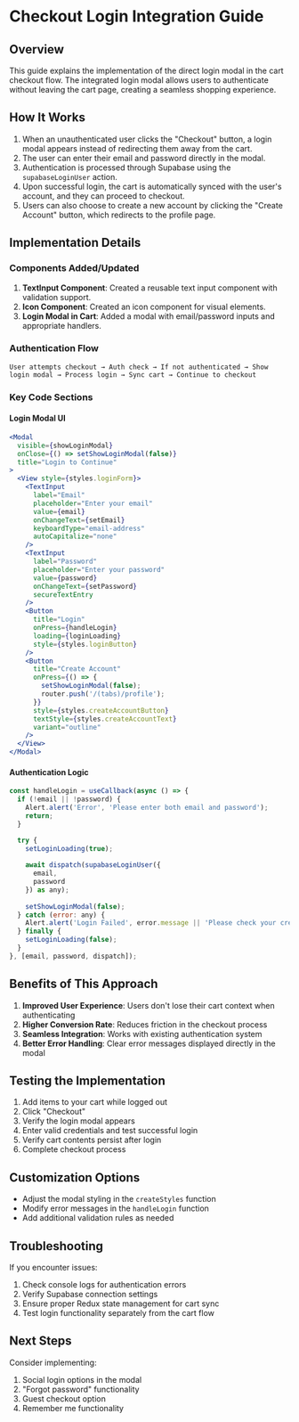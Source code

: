 # Checkout Login Integration Guide

## Overview

This guide explains the implementation of the direct login modal in the cart checkout flow. The integrated login modal allows users to authenticate without leaving the cart page, creating a seamless shopping experience.

## How It Works

1. When an unauthenticated user clicks the "Checkout" button, a login modal appears instead of redirecting them away from the cart.
2. The user can enter their email and password directly in the modal.
3. Authentication is processed through Supabase using the `supabaseLoginUser` action.
4. Upon successful login, the cart is automatically synced with the user's account, and they can proceed to checkout.
5. Users can also choose to create a new account by clicking the "Create Account" button, which redirects to the profile page.

## Implementation Details

### Components Added/Updated

1. **TextInput Component**: Created a reusable text input component with validation support.
2. **Icon Component**: Created an icon component for visual elements.
3. **Login Modal in Cart**: Added a modal with email/password inputs and appropriate handlers.

### Authentication Flow

```
User attempts checkout → Auth check → If not authenticated → Show login modal → Process login → Sync cart → Continue to checkout
```

### Key Code Sections

#### Login Modal UI

```jsx
<Modal
  visible={showLoginModal}
  onClose={() => setShowLoginModal(false)}
  title="Login to Continue"
>
  <View style={styles.loginForm}>
    <TextInput
      label="Email"
      placeholder="Enter your email"
      value={email}
      onChangeText={setEmail}
      keyboardType="email-address"
      autoCapitalize="none"
    />
    <TextInput
      label="Password"
      placeholder="Enter your password"
      value={password}
      onChangeText={setPassword}
      secureTextEntry
    />
    <Button
      title="Login"
      onPress={handleLogin}
      loading={loginLoading}
      style={styles.loginButton}
    />
    <Button
      title="Create Account"
      onPress={() => {
        setShowLoginModal(false);
        router.push('/(tabs)/profile');
      }}
      style={styles.createAccountButton}
      textStyle={styles.createAccountText}
      variant="outline"
    />
  </View>
</Modal>
```

#### Authentication Logic

```jsx
const handleLogin = useCallback(async () => {
  if (!email || !password) {
    Alert.alert('Error', 'Please enter both email and password');
    return;
  }

  try {
    setLoginLoading(true);
    
    await dispatch(supabaseLoginUser({
      email,
      password
    }) as any);
    
    setShowLoginModal(false);
  } catch (error: any) {
    Alert.alert('Login Failed', error.message || 'Please check your credentials and try again');
  } finally {
    setLoginLoading(false);
  }
}, [email, password, dispatch]);
```

## Benefits of This Approach

1. **Improved User Experience**: Users don't lose their cart context when authenticating
2. **Higher Conversion Rate**: Reduces friction in the checkout process
3. **Seamless Integration**: Works with existing authentication system
4. **Better Error Handling**: Clear error messages displayed directly in the modal

## Testing the Implementation

1. Add items to your cart while logged out
2. Click "Checkout"
3. Verify the login modal appears
4. Enter valid credentials and test successful login
5. Verify cart contents persist after login
6. Complete checkout process

## Customization Options

- Adjust the modal styling in the `createStyles` function
- Modify error messages in the `handleLogin` function
- Add additional validation rules as needed

## Troubleshooting

If you encounter issues:
1. Check console logs for authentication errors
2. Verify Supabase connection settings
3. Ensure proper Redux state management for cart sync
4. Test login functionality separately from the cart flow

## Next Steps

Consider implementing:
1. Social login options in the modal
2. "Forgot password" functionality
3. Guest checkout option
4. Remember me functionality
